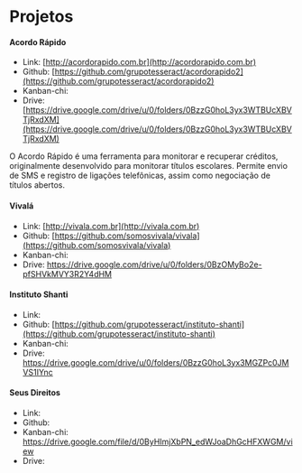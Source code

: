 # Projetos

#### Acordo Rápido

* Link: [http://acordorapido.com.br](http://acordorapido.com.br)
* Github: [https://github.com/grupotesseract/acordorapido2](https://github.com/grupotesseract/acordorapido2)
* Kanban-chi: 
* Drive: [https://drive.google.com/drive/u/0/folders/0BzzG0hoL3yx3WTBUcXBVTjRxdXM](https://drive.google.com/drive/u/0/folders/0BzzG0hoL3yx3WTBUcXBVTjRxdXM)

O Acordo Rápido é uma ferramenta para monitorar e recuperar créditos, originalmente desenvolvido para monitorar títulos escolares. Permite envio de SMS e registro de ligações telefônicas, assim como negociação de títulos abertos.

#### Vivalá

* Link: [http://vivala.com.br](http://vivala.com.br)
* Github: [https://github.com/somosvivala/vivala](https://github.com/somosvivala/vivala)
* Kanban-chi: 
* Drive: https://drive.google.com/drive/u/0/folders/0BzOMyBo2e-pfSHVkMVY3R2Y4dHM

#### Instituto Shanti

* Link:
* Github: [https://github.com/grupotesseract/instituto-shanti](https://github.com/grupotesseract/instituto-shanti)
* Kanban-chi: 
* Drive: https://drive.google.com/drive/u/0/folders/0BzzG0hoL3yx3MGZPc0JMVS1IYnc

#### Seus Direitos

* Link: 
* Github: 
* Kanban-chi: https://drive.google.com/file/d/0ByHImjXbPN_edWJoaDhGcHFXWGM/view
* Drive: 
<!--stackedit_data:
eyJoaXN0b3J5IjpbMTA3MDk4MzMxXX0=
-->